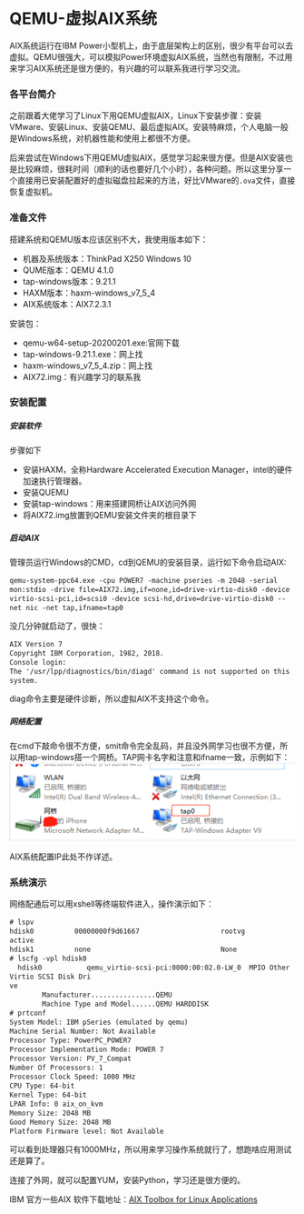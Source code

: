 # QEMU-虚拟AIX系统
AIX系统运行在IBM Power小型机上，由于底层架构上的区别，很少有平台可以去虚拟。QEMU很强大，可以模拟Power环境虚拟AIX系统，当然也有限制，不过用来学习AIX系统还是很方便的，有兴趣的可以联系我进行学习交流。
### 各平台简介
之前跟着大佬学习了Linux下用QEMU虚拟AIX，Linux下安装步骤：安装VMware、安装Linux、安装QEMU、最后虚拟AIX。安装特麻烦，个人电脑一般是Windows系统，对机器性能和使用上都很不方便。

后来尝试在Windows下用QEMU虚拟AIX，感觉学习起来很方便。但是AIX安装也是比较麻烦，很耗时间（顺利的话也要好几个小时），各种问题。所以这里分享一个直接用已安装配置好的虚拟磁盘拉起来的方法，好比VMware的`.ova`文件，直接恢复虚拟机。

### 准备文件
搭建系统和QEMU版本应该区别不大，我使用版本如下：
- 机器及系统版本：ThinkPad X250 Windows 10
- QUME版本：QEMU 4.1.0
- tap-windows版本：9.21.1
- HAXM版本：haxm-windows_v7_5_4
- AIX系统版本：AIX7.2.3.1

安装包：
- qemu-w64-setup-20200201.exe:官网下载
- tap-windows-9.21.1.exe：网上找
- haxm-windows_v7_5_4.zip：网上找
- AIX72.img：有兴趣学习的联系我

### 安装配置
##### 安装软件
步骤如下
- 安装HAXM，全称Hardware Accelerated Execution Manager，intel的硬件加速执行管理器。
- 安装QUEMU
- 安装tap-windows：用来搭建网桥让AIX访问外网
- 将AIX72.img放置到QEMU安装文件夹的根目录下

##### 启动AIX
管理员运行Windows的CMD，cd到QEMU的安装目录，运行如下命令启动AIX:
```shell
qemu-system-ppc64.exe -cpu POWER7 -machine pseries -m 2048 -serial mon:stdio -drive file=AIX72.img,if=none,id=drive-virtio-disk0 -device virtio-scsi-pci,id=scsi0 -device scsi-hd,drive=drive-virtio-disk0 --net nic -net tap,ifname=tap0
```
没几分钟就启动了，很快：
```shell
AIX Version 7
Copyright IBM Corporation, 1982, 2018.
Console login:
The '/usr/lpp/diagnostics/bin/diagd' command is not supported on this system.
```
diag命令主要是硬件诊断，所以虚拟AIX不支持这个命令。

##### 网络配置
在cmd下敲命令很不方便，smit命令完全乱码，并且没外网学习也很不方便，所以用tap-windows搭一个网桥。TAP网卡名字和注意和ifname一致，示例如下：
![tap](tap.png)

AIX系统配置IP此处不作详述。

### 系统演示
网络配通后可以用xshell等终端软件进入，操作演示如下：
```
# lspv
hdisk0          00000000f9d61667                    rootvg          active      
hdisk1          none                                None          
# lscfg -vpl hdisk0
  hdisk0           qemu_virtio-scsi-pci:0000:00:02.0-LW_0  MPIO Other Virtio SCSI Disk Dri
ve
        Manufacturer................QEMU    
        Machine Type and Model......QEMU HARDDISK   
# prtconf   
System Model: IBM pSeries (emulated by qemu)
Machine Serial Number: Not Available
Processor Type: PowerPC_POWER7
Processor Implementation Mode: POWER 7
Processor Version: PV_7_Compat
Number Of Processors: 1
Processor Clock Speed: 1000 MHz
CPU Type: 64-bit
Kernel Type: 64-bit
LPAR Info: 0 aix_on_kvm
Memory Size: 2048 MB
Good Memory Size: 2048 MB
Platform Firmware level: Not Available
```
可以看到处理器只有1000MHz，所以用来学习操作系统就行了，想跑啥应用测试还是算了。

连接了外网，就可以配置YUM，安装Python，学习还是很方便的。

IBM 官方一些AIX 软件下载地址：[AIX Toolbox for Linux Applications](https://www.ibm.com/support/pages/node/883796?mhsrc=ibmsearch_a&mhq=AIX%20Toolbox%20for%20Linux%C2%AE%20Applications)
